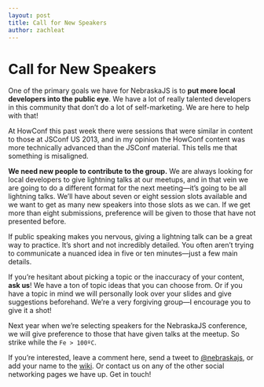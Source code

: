```yaml
---
layout: post
title: Call for New Speakers
author: zachleat
---
```


# Call for New Speakers

One of the primary goals we have for NebraskaJS is to **put more local developers into the public eye**. We have a lot of really talented developers in this community that don’t do a lot of self-marketing. We are here to help with that!

At HowConf this past week there were sessions that were similar in content to those at JSConf US 2013, and in my opinion the HowConf content was more technically advanced than the JSConf material. This tells me that something is misaligned.

**We need new people to contribute to the group.** We are always looking for local developers to give lightning talks at our meetups, and in that vein we are going to do a different format for the next meeting—it’s going to be all lightning talks. We’ll have about seven or eight session slots available and we want to get as many new speakers into those slots as we can. If we get more than eight submissions, preference will be given to those that have not presented before.

If public speaking makes you nervous, giving a lightning talk can be a great way to practice. It’s short and not incredibly detailed. You often aren’t trying to communicate a nuanced idea in five or ten minutes—just a few main details.

If you’re hesitant about picking a topic or the inaccuracy of your content, **ask us**! We have a ton of topic ideas that you can choose from. Or if you have a topic in mind we will personally look over your slides and give suggestions beforehand. We’re a very forgiving group—I encourage you to give it a shot!

Next year when we’re selecting speakers for the NebraskaJS conference, we will give preference to those that have given talks at the meetup. So strike while the `Fe > 100ºC`.

If you’re interested, leave a comment here, send a tweet to [@nebraskajs](https://twitter.com/nebraskajs), or add your name to the [wiki](https://github.com/NebraskaJS/Wiki/wiki/Speaker-Backlog). Or contact us on any of the other social networking pages we have up. Get in touch!
